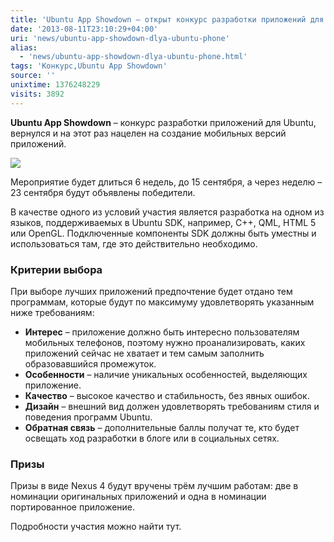 ```yaml
---
title: 'Ubuntu App Showdown – открыт конкурс разработки приложений для Ubuntu Phone'
date: '2013-08-11T23:10:29+04:00'
uri: 'news/ubuntu-app-showdown-dlya-ubuntu-phone'
alias: 
  - 'news/ubuntu-app-showdown-dlya-ubuntu-phone.html'
tags: 'Конкурс,Ubuntu App Showdown'
source: ''
unixtime: 1376248229
visits: 3892
---
```

**Ubuntu App Showdown** – конкурс разработки приложений для Ubuntu, вернулся и на этот раз нацелен на создание мобильных версий приложений.

[![](img/2013/08/11/23-00/8500709411.jpg)](img/2013/08/11/23-00/8500709411.jpg)

Мероприятие будет длиться 6 недель, до 15 сентября, а через неделю – 23 сентября будут объявлены победители.

В качестве одного из условий участия является разработка на одном из языков, поддерживаемых в Ubuntu SDK, например, C++, QML, HTML 5 или OpenGL. Подключенные компоненты SDK должны быть уместны и использоваться там, где это действительно необходимо.

### Критерии выбора

При выборе лучших приложений предпочтение будет отдано тем программам, которые будут по максимуму удовлетворять указанным ниже требованиям:

*   **Интерес** – приложение должно быть интересно пользователям мобильных телефонов, поэтому нужно проанализировать, каких приложений сейчас не хватает и тем самым заполнить образовавшийся промежуток.
*   **Особенности** – наличие уникальных особенностей, выделяющих приложение.
*   **Качество** – высокое качество и стабильность, без явных ошибок.
*   **Дизайн** – внешний вид должен удовлетворять требованиям стиля и поведения программ Ubuntu.
*   **Обратная связь** – дополнительные баллы получат те, кто будет освещать ход разработки в блоге или в социальных сетях.

### Призы

Призы в виде Nexus 4 будут вручены трём лучшим работам: две в номинации оригинальных приложений и одна в номинации портированное приложение.

Подробности участия можно найти тут.

